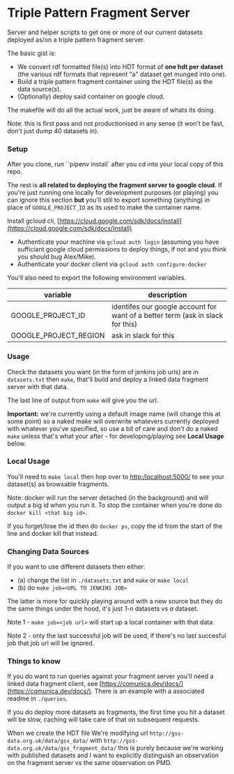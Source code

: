 
# Triple Pattern Fragment Server

Server and helper scripts to get one or more of our current datasets deployed as/on a triple pattern fragment server.

The basic gist is:

* We convert rdf formatted file(s) into HDT format of **one hdt per dataset** (the various rdf formats that represent "a" dataset get munged into one).
* Build a triple pattern fragment container using the HDT file(s) as the data source(s).
* (Optionally) deploy said container on google cloud.

The makefile will do all the actual work, just be aware of whats its doing.

Note: this is first pass and not productionised in any sense (it won't be fast, don't just dump 40 datasets in).

### Setup

After you clone, run ``pipenv install` after you cd into your local copy of this repo.

The rest is **all related to deploying the fragment server to google cloud**. If you're just running one locally for development purposes (or playing) you can ignore this section **but** you'll still to export something (anything) in place of `GOOGLE_PROJECT_ID` as its used to make the container name.

Install gcloud cli, [https://cloud.google.com/sdk/docs/install](https://cloud.google.com/sdk/docs/install)

* Authenticate your machine via `gcloud auth login` (assuming you have sufficiant google cloud permissions to deploy things, if not and you think you should bug Alex/Mike).
* Authenticate your docker client via `gcloud auth configure-docker`

You'll also need to export the following environment variables.

| variable               | description              |
| --------               | ------------------------ |
| GOOGLE_PROJECT_ID      | identifes our google account for want of a better term (ask in slack for this)                         |
| GOOGLE_PROJECT_REGION  | ask in slack for this                         |

### Usage

Check the datasets you want (in the form of jenkins job urls) are in `datasets.txt` then `make`, that'll build and deploy a linked data fragment server with that data.

The last line of output from `make` will give you the url.

**Important:** we're currently using a default image name (will change this at some point) so a naked make will overwrite whatevers currently deployed with whatever you've specified, so use a bit of care and don't do a naked `make` unless that's what your after - for developing/playing see **Local Usage** below.

### Local Usage

You'll need to `make local` then hop over to [http:/localhost:5000/](http:/localhost:5000/) to see your dataset(s) as browsable fragments.

Note: docker will run the server detached (in the background) and will output a big id when you run it. To stop the container when you're done do `docker kill <that big id>`.

If you forget/lose the id then do `docker ps`, copy the id from the start of the line and docker kill that instead.

### Changing Data Sources

If you want to use different datasets then either:

* (a) change the list in `./datasets.txt` and `make` or `make local`
* (b) do `make job=<URL TO JENKINS JOB>`

The latter is more for quickly playing around with a new source but they do the same things under the hood, it's just _1-n_ datasets vs _a_ dataset.

Note 1 - `make job=<job url>` will start up a local container with that data.

Note 2 - only the last successful job will be used, if there's no last succesful job that job url will be ignored.

### Things to know

If you do want to run queries against your fragment server you'll need a linked data fragment client, see [https://comunica.dev/docs/](https://comunica.dev/docs/). There is an example with a associated readme in `./queries`.

If you do deploy more datasets as fragments, the first time you hit a dataset will be slow, caching will take care of that on subsequent requests.

When we create the HDT file We're modifying url `http://gss-data.org.uk/data/gss_data/` with `http://gss-data.org.uk/data/gss_fragment_data/` this is purely because we're working with published datasets and I want to explicitly distinguish an observation on the fragment server vs the same observation on PMD.